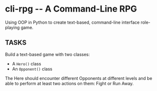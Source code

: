 # cli-rpg -- A Command-Line RPG

Using OOP in Python to create text-based, command-line interface role-playing game.

## TASKS

Build a text-based game with two classes:
- A `Hero()` class
- An `Opponent()` class

The Here should encounter different Opponents at different levels and be able to perform at least two actions on them: Fight or Run Away.